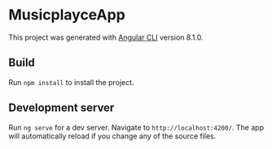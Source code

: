 # MusicplayceApp

This project was generated with [Angular CLI](https://github.com/angular/angular-cli) version 8.1.0.

## Build

Run `npm install` to install the project.

## Development server

Run `ng serve` for a dev server. Navigate to `http://localhost:4200/`. The app will automatically reload if you change any of the source files.

